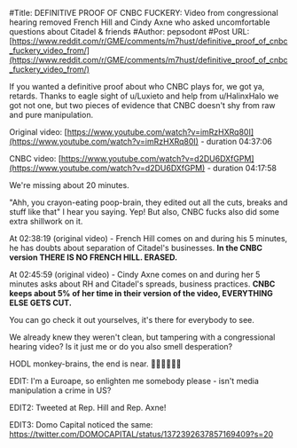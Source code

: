 #Title: DEFINITIVE PROOF OF CNBC FUCKERY: Video from congressional hearing removed French Hill and Cindy Axne who asked uncomfortable questions about Citadel & friends
#Author: pepsodont
#Post URL: [https://www.reddit.com/r/GME/comments/m7hust/definitive_proof_of_cnbc_fuckery_video_from/](https://www.reddit.com/r/GME/comments/m7hust/definitive_proof_of_cnbc_fuckery_video_from/)


If you wanted a definitive proof about who CNBC plays for, we got ya, retards. Thanks to eagle sight of u/Luxieto and help from u/HalinxHalo we got not one, but two pieces of evidence that CNBC doesn't shy from raw and pure manipulation.

Original video: [https://www.youtube.com/watch?v=imRzHXRq80I](https://www.youtube.com/watch?v=imRzHXRq80I) \- duration 04:37:06

CNBC video: [https://www.youtube.com/watch?v=d2DU6DXfGPM](https://www.youtube.com/watch?v=d2DU6DXfGPM) \- duration 04:17:58

We're missing about 20 minutes.

"Ahh, you crayon-eating poop-brain, they edited out all the cuts, breaks and stuff like that" I hear you saying. Yep! But also, CNBC fucks also did some extra shillwork on it.

At 02:38:19 (original video) - French Hill comes on and during his 5 minutes, he has doubts about separation of Citadel's businesses. **In the CNBC version THERE IS NO FRENCH HILL. ERASED.**

At 02:45:59 (original video) - Cindy Axne comes on and during her 5 minutes asks about RH and Citadel's spreads, business practices. **CNBC keeps about 5% of her time in their version of the video, EVERYTHING ELSE GETS CUT.**

You can go check it out yourselves, it's there for everybody to see.

We already knew they weren't clean, but tampering with a congressional hearing video? Is it just me or do you also smell desperation?

HODL monkey-brains, the end is near. 🚀🚀🚀🚀🚀🚀

EDIT: I'm a Euroape, so enlighten me somebody please - isn't media manipulation a crime in US?

EDIT2: Tweeted at Rep. Hill and Rep. Axne!

EDIT3: Domo Capital noticed the same: https://twitter.com/DOMOCAPITAL/status/1372392637857169409?s=20 